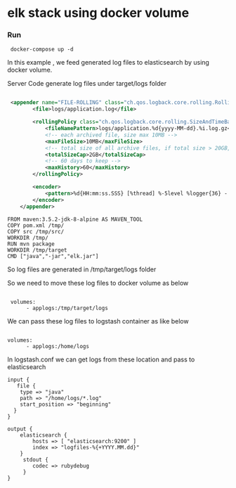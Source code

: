 # elk stack using docker volume
 
 ### Run
 
 ```
  docker-compose up -d
 ```   
 
In this example , we feed generated log files to elasticsearch by using docker volume. 

Server Code generate log files under target/logs folder 

```xml

 <appender name="FILE-ROLLING" class="ch.qos.logback.core.rolling.RollingFileAppender">
        <file>logs/application.log</file>

        <rollingPolicy class="ch.qos.logback.core.rolling.SizeAndTimeBasedRollingPolicy">
            <fileNamePattern>logs/application.%d{yyyy-MM-dd}.%i.log.gz</fileNamePattern>
            <!-- each archived file, size max 10MB -->
            <maxFileSize>10MB</maxFileSize>
            <!-- total size of all archive files, if total size > 20GB, it will delete old archived file -->
            <totalSizeCap>2GB</totalSizeCap>
            <!-- 60 days to keep -->
            <maxHistory>60</maxHistory>
        </rollingPolicy>

        <encoder>
            <pattern>%d{HH:mm:ss.SSS} [%thread] %-5level %logger{36} - %msg%n</pattern>
        </encoder>
    </appender>

```
```docker
FROM maven:3.5.2-jdk-8-alpine AS MAVEN_TOOL
COPY pom.xml /tmp/
COPY src /tmp/src/
WORKDIR /tmp/
RUN mvn package
WORKDIR /tmp/target
CMD ["java","-jar","elk.jar"]

```
So log files are generated in /tmp/target/logs folder

So we need to move these log files to docker volume as below

```docker

 volumes: 
      - applogs:/tmp/target/logs      

```

We can pass these log files to logstash container as like below

```docker

volumes:
      - applogs:/home/logs  

```

In logstash.conf  we can get logs from these location and pass to elasticsearch

```
input {
   file {
    type => "java"
    path => "/home/logs/*.log"
    start_position => "beginning"
  }
}
 
output {
    elasticsearch {
        hosts => [ "elasticsearch:9200" ]
        index => "logfiles-%{+YYYY.MM.dd}"
    }
     stdout {
        codec => rubydebug
     }
}

```